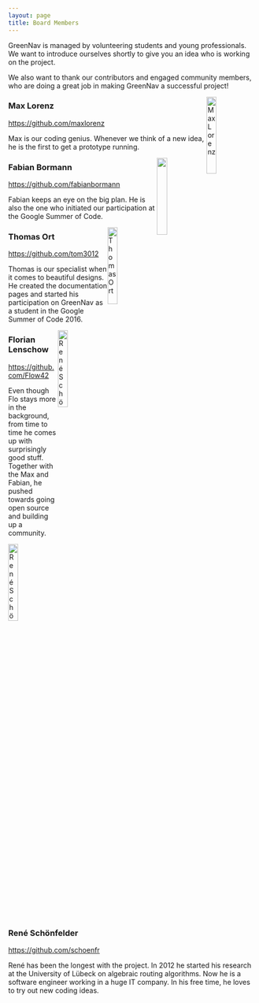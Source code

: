```yaml
---
layout: page
title: Board Members
---
```


GreenNav is managed by volunteering students and young professionals. We want to introduce ourselves shortly to give you an idea who is working on the project.

We also want to thank our contributors and engaged community members, who are doing a great job in making GreenNav a successful project!

<img alt="Max Lorenz" style="float: right; width: 20%" src="https://avatars1.githubusercontent.com/u/2054706?v=3&s=460" />

### Max Lorenz

https://github.com/maxlorenz

Max is our coding genius. Whenever we think of a new idea, he is the first to get a prototype running.

<img style="float: right; width: 20%" src="https://avatars3.githubusercontent.com/u/1525818?v=3&s=460" />

### Fabian Bormann

https://github.com/fabianbormann

Fabian keeps an eye on the big plan. He is also the one who initiated our participation at the Google Summer of Code.

<img alt="Thomas Ort" style="float: right; width: 20%" src="https://avatars2.githubusercontent.com/u/9342018?v=3&s=460" />

### Thomas Ort

https://github.com/tom3012

Thomas is our specialist when it comes to beautiful designs. He created the documentation pages and started his participation on GreenNav as a student in the Google Summer of Code 2016.

<img alt="René Schönfelder" style="float: right; width: 20%" src="https://avatars2.githubusercontent.com/u/4853920?v=3&s=460" />

### Florian Lenschow

https://github.com/Flow42

Even though Flo stays more in the background, from time to time he comes up with surprisingly good stuff. Together with the Max and Fabian, he pushed towards going open source and building up a community.

<img alt="René Schönfelder" style="float: right; width: 20%" src="https://avatars1.githubusercontent.com/u/9591136?v=3&s=460" />

### René Schönfelder

https://github.com/schoenfr

René has been the longest with the project. In 2012 he started his research at the University of Lübeck on algebraic routing algorithms. Now he is a software engineer working in a huge IT company. In his free time, he loves to try out new coding ideas.
